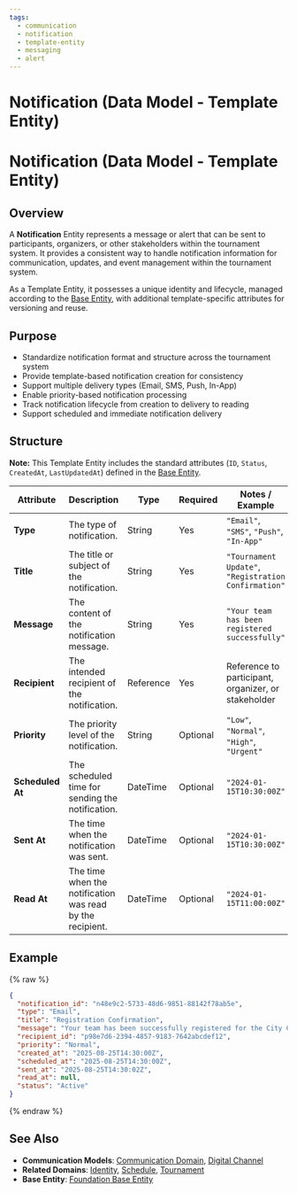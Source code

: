 ```yaml
---
tags:
  - communication
  - notification
  - template-entity
  - messaging
  - alert
---
```


# Notification (Data Model - Template Entity)

# Notification (Data Model - Template Entity)

## Overview

A **Notification** Entity represents a message or alert that can be sent to participants, organizers, or other stakeholders within the tournament system. It provides a consistent way to handle notification information for communication, updates, and event management within the tournament system.

As a Template Entity, it possesses a unique identity and lifecycle, managed according to the [Base Entity](../foundation/base_entity.md), with additional template-specific attributes for versioning and reuse.

## Purpose

- Standardize notification format and structure across the tournament system
- Provide template-based notification creation for consistency
- Support multiple delivery types (Email, SMS, Push, In-App)
- Enable priority-based notification processing
- Track notification lifecycle from creation to delivery to reading
- Support scheduled and immediate notification delivery

## Structure

**Note:** This Template Entity includes the standard attributes (`ID`, `Status`, `CreatedAt`, `LastUpdatedAt`) defined in the [Base Entity](../foundation/base_entity.md).

| Attribute        | Description                                               | Type      | Required | Notes / Example                                      |
| ---------------- | --------------------------------------------------------- | --------- | -------- | ---------------------------------------------------- |
| **Type**         | The type of notification.                                 | String    | Yes      | `"Email"`, `"SMS"`, `"Push"`, `"In-App"`             |
| **Title**        | The title or subject of the notification.                 | String    | Yes      | `"Tournament Update"`, `"Registration Confirmation"` |
| **Message**      | The content of the notification message.                  | String    | Yes      | `"Your team has been registered successfully"`       |
| **Recipient**    | The intended recipient of the notification.               | Reference | Yes      | Reference to participant, organizer, or stakeholder  |
| **Priority**     | The priority level of the notification.                   | String    | Optional | `"Low"`, `"Normal"`, `"High"`, `"Urgent"`            |
| **Scheduled At** | The scheduled time for sending the notification.          | DateTime  | Optional | `"2024-01-15T10:30:00Z"`                             |
| **Sent At**      | The time when the notification was sent.                  | DateTime  | Optional | `"2024-01-15T10:30:00Z"`                             |
| **Read At**      | The time when the notification was read by the recipient. | DateTime  | Optional | `"2024-01-15T11:00:00Z"`                             |

## Example

{% raw %}
```json
{
  "notification_id": "n48e9c2-5733-48d6-9851-88142f78ab5e",
  "type": "Email",
  "title": "Registration Confirmation",
  "message": "Your team has been successfully registered for the City Chess Championship. Tournament begins on September 1st at 9:00 AM.",
  "recipient_id": "p98e7d6-2394-4857-9183-7642abcdef12",
  "priority": "Normal",
  "created_at": "2025-08-25T14:30:00Z",
  "scheduled_at": "2025-08-25T14:30:00Z",
  "sent_at": "2025-08-25T14:30:02Z",
  "read_at": null,
  "status": "Active"
}
```
{% endraw %}

## See Also

- **Communication Models**: [Communication Domain](README.md), [Digital Channel](../media/digital_channel.md)
- **Related Domains**: [Identity](../identity/README.md), [Schedule](../schedule/README.md), [Tournament](../tournament/README.md)
- **Base Entity**: [Foundation Base Entity](../foundation/base_entity.md)
